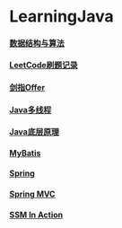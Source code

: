 # LearningJava


#### [数据结构与算法](https://github.com/Yangxiaohan0120/LearningJava/tree/main/src/main/java/DataStructureAndAlgorithm)

#### [LeetCode刷题记录](https://github.com/Yangxiaohan0120/LearningJava/tree/main/src/main/java/LeetCode)

#### [剑指Offer](https://github.com/Yangxiaohan0120/LearningJava/tree/main/src/main/java/剑指Offer)

#### [Java多线程](https://github.com/Yangxiaohan0120/LearningJava/tree/main/src/main/java/Multithreading)

#### [Java底层原理](https://github.com/Yangxiaohan0120/LearningJava/tree/main/src/main/java/advanceJava)

#### [MyBatis](https://github.com/Yangxiaohan0120/LearningJava/tree/main/src/main/java/DevelopmentFrameWork/Mybatis)

#### [Spring](https://github.com/Yangxiaohan0120/LearningJava/tree/main/src/main/java/DevelopmentFrameWork/Spring)

#### [Spring MVC](https://github.com/Yangxiaohan0120/LearningJava/tree/main/src/main/java/DevelopmentFrameWork/SpringMVC)

#### [SSM In Action](https://github.com/Yangxiaohan0120/LearningJava/tree/main/src/main/java/DevelopmentFrameWork/SSMPractice)

